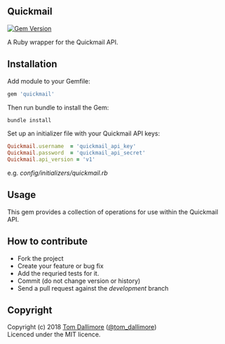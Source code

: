 ## Quickmail

[![Gem Version](https://badge.fury.io/rb/quickmail.svg)](https://badge.fury.io/rb/quickmail)

A Ruby wrapper for the Quickmail API.

## Installation

Add module to your Gemfile:

```ruby
gem 'quickmail'
```

Then run bundle to install the Gem:

```sh
bundle install
```

Set up an initializer file with your Quickmail API keys:

```ruby
Quickmail.username  = 'quickmail_api_key'
Quickmail.password  = 'quickmail_api_secret'
Quickmail.api_version = 'v1'
```
e.g. *config/initializers/quickmail.rb*

## Usage

This gem provides a collection of operations for use within the Quickmail API.


## How to contribute

* Fork the project
* Create your feature or bug fix
* Add the requried tests for it.
* Commit (do not change version or history)
* Send a pull request against the *development* branch

## Copyright
Copyright (c) 2018 [Tom Dallimore](http://www.tomdallimore.com/?utm_source=Quickmail&utm_medium=website&utm_campaign=tomdallimore) ([@tom_dallimore](http://twitter.com/tom_dallimore))  
Licenced under the MIT licence.
